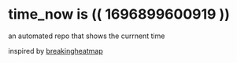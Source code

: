 # time_now is (( 1696899600919 ))

an automated repo that shows the currnent time

inspired by [breakingheatmap](https://github.com/breakingheatmap/breakingheatmap)